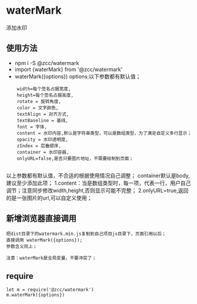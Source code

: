 # waterMark
添加水印

## 使用方法
- npm i -S @zcc/watermark
- import {waterMark} from '@zcc/watermark'
- waterMark({options})
options:以下参数都有默认值；

```
    width=每个签名占据宽度,
    height=每个签名占据高度,
    rotate = 旋转角度,
    color = 文字颜色,
    textAlign = 对齐方式,
    textBaseline = 基线,
    font = 字体,
    content = 水印内容,默认是字符串类型，可以是数组类型，为了满足自定义多行显示；
    opacity = 水印透明度,
    zIndex = 层叠顺序,
    container = 水印容器,
    onlyURL=false,是否只要图片地址，不需要绘制到页面；
    
```
> 
以上参数都有默认值，不合适的根据使用情况自己调整；
container默认是body,建议至少添加此项；
1.content：当是数组类型时，每一项，代表一行，用户自己调节；注意同步修改width,height,否则显示可能不完整；
2.onlyURL=true,返回的是一张图片的url,可以自定义使用；

## 新增浏览器直接调用

```
把dist目录下的watermark.min.js复制到自己项目js目录下，页面引用以后；
直接调用 waterMark({options});
参数含义同上；

注意：waterMark是全局变量，不要冲突了；
```

## require

```
let m = require('@zcc/watermark')
m.waterMark({options})
```